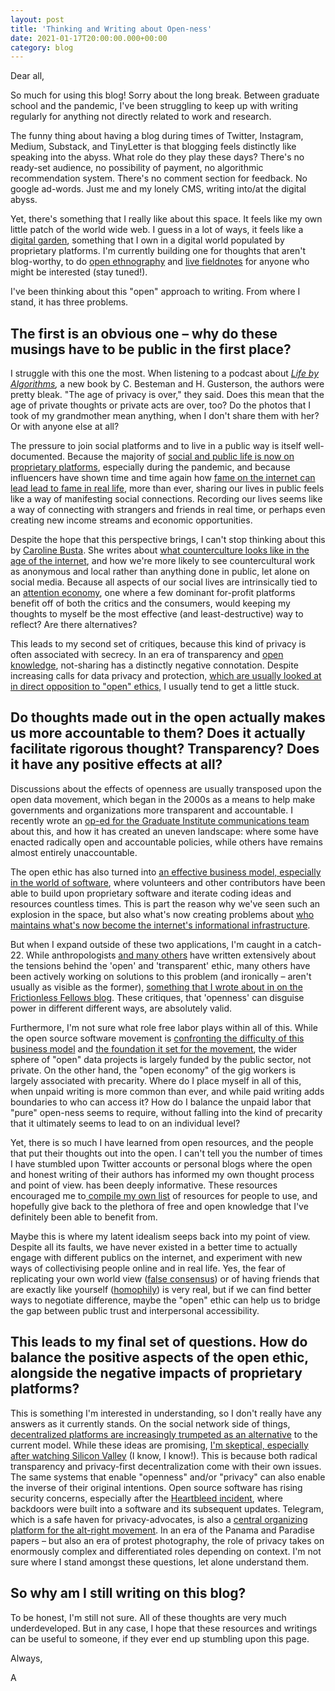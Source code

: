```yaml
---
layout: post
title: 'Thinking and Writing about Open-ness'
date: 2021-01-17T20:00:00.000+00:00
category: blog
---
```

Dear all,

So much for using this blog! Sorry about the long break. Between graduate school and the pandemic, I've been struggling to keep up with writing regularly for anything not directly related to work and research.

The funny thing about having a blog during times of Twitter, Instagram, Medium, Substack, and TinyLetter is that blogging feels distinctly like speaking into the abyss. What role do they play these days? There's no ready-set audience, no possibility of payment, no algorithmic recommendation system. There's no comment section for feedback. No google ad-words. Just me and my lonely CMS, writing into/at the digital abyss.

Yet, there's something that I really like about this space. It feels like my own little patch of the world wide web. I guess in a lot of ways, it feels like a [digital garden](https://tomcritchlow.com/2019/02/17/building-digital-garden/), something that I own in a digital world populated by proprietary platforms. I'm currently building one for thoughts that aren't blog-worthy, to do [open ethnography](https://ethnographymatters.net/blog/2012/08/02/writing-live-fieldnotes-towards-a-more-open-ethnography/) and [live fieldnotes](https://www.ethnography.com/2012/08/this-week-in-ethnography-writing-live-fieldnotes-with-social-media-towards-a-more-open-ethnography-ethnography-matters/) for anyone who might be interested (stay tuned!).

I've been thinking about this "open" approach to writing. From where I stand, it has three problems.

## **The first is an obvious one – why do these musings have to be public in the first place?**

I struggle with this one the most. When listening to a podcast about [_Life by Algorithms_](https://podcasts.apple.com/ca/podcast/c-besteman-h-gusterson-life-by-algorithms-how-roboprocesses/id425683368?i=1000488461179)_,_ a new book by C. Besteman and H. Gusterson, the authors were pretty bleak. "The age of privacy is over," they said. Does this mean that the age of private thoughts or private acts are over, too? Do the photos that I took of my grandmother mean anything, when I don't share them with her? Or with anyone else at all?

The pressure to join social platforms and to live in a public way is itself well-documented. Because the majority of [social and public life is now on proprietary platforms](), especially during the pandemic, and because influencers have shown time and time again how [fame on the internet can lead lead to fame in real life](https://www.wired.com/story/what-is-an-influencer/), more than ever, sharing our lives in public feels like a way of manifesting social connections. Recording our lives seems like a way of connecting with strangers and friends in real time, or perhaps even creating new income streams and economic opportunities.

Despite the hope that this perspective brings, I can't stop thinking about this by [Caroline Busta](https://www.documentjournal.com/author/caroline-busta/ "Posts by Caroline Busta"). She writes about [what counterculture looks like in the age of the internet](https://www.documentjournal.com/2021/01/the-internet-didnt-kill-counterculture-you-just-wont-find-it-on-instagram/), and how we're more likely to see countercultural work as anonymous and local rather than anything done in public, let alone on social media. Because all aspects of our social lives are intrinsically tied to an [attention economy](https://www.theguardian.com/culture/2019/nov/22/attention-economy-in-hyperdrive-how-tech-shaped-2010s-oliver-burkeman), one where a few dominant for-profit platforms benefit off of both the critics and the consumers, would keeping my thoughts to myself be the most effective (and least-destructive) way to reflect? Are there alternatives?

This leads to my second set of critiques, because this kind of privacy is often associated with secrecy. In an era of transparency and [open knowledge](https://opendefinition.org/), not-sharing has a distinctly negative connotation. Despite increasing calls for data privacy and protection, [which are usually looked at in direct opposition to "open" ethics,](https://techcrunch.com/2015/06/10/in-the-information-debate-openness-and-privacy-are-the-same-thing/) I usually tend to get a little stuck.

## **Do thoughts made out in the open actually makes us more accountable to them? Does it actually facilitate rigorous thought? Transparency? Does it have any positive effects at all?**

Discussions about the effects of openness are usually transposed upon the open data movement, which began in the 2000s as a means to help make governments and organizations more transparent and accountable. I recently wrote an [op-ed for the Graduate Institute communications team](https://www.graduateinstitute.ch/communications/news/open-movement-and-its-discontents) about this, and how it has created an uneven landscape: where some have enacted radically open and accountable policies, while others have remains almost entirely unaccountable.

The open ethic has also turned into [an effective business model, especially in the world of software](https://www.forbes.com/sites/forbestechcouncil/2018/07/16/how-open-source-became-the-default-business-model-for-software/), where volunteers and other contributors have been able to build upon proprietary software and iterate coding ideas and resources countless times. This is part the reason why we've seen such an explosion in the space, but also what's now creating problems about [who maintains what's now become the internet's informational infrastructure](https://nadiaeghbal.com/oss/).

But when I expand outside of these two applications, I'm caught in a catch-22. While anthropologists [and many others](https://www.nytimes.com/2013/03/17/opinion/sunday/morozov-open-and-closed.html) have written extensively about the tensions behind the 'open' and 'transparent' ethic, many others have been actively working on solutions to this problem (and ironically – aren't usually as visible as the former), [something that I wrote about in on the Frictionless Fellows blog](https://fellows.frictionlessdata.io/blog/anne-goodtables-blog/). These critiques, that 'openness' can disguise power in different different ways, are absolutely valid.

Furthermore, I'm not sure what role free labor plays within all of this. While the open source software movement is [confronting the difficulty of this business model](https://www.vice.com/en/article/43zak3/the-internet-was-built-on-the-free-labor-of-open-source-developers-is-that-sustainable) and [the foundation it set for the movement](https://www.vice.com/en/article/43zak3/the-internet-was-built-on-the-free-labor-of-open-source-developers-is-that-sustainable), the wider sphere of "open" data projects is largely funded by the public sector, not private. On the other hand, the "open economy" of the gig workers is largely associated with precarity. Where do I place myself in all of this, when unpaid writing is more common than ever, and while paid writing adds boundaries to who can access it? How do I balance the unpaid labor that "pure" open-ness seems to require, without falling into the kind of precarity that it ultimately seems to lead to on an individual level?

Yet, there is so much I have learned from open resources, and the people that put their thoughts out into the open. I can't tell you the number of times I have stumbled upon Twitter accounts or personal blogs where the open and honest writing of their authors has informed my own thought process and point of view. has been deeply informative. These resources encouraged me to[ compile my own list](http://open-source-social-science.github.io/) of resources for people to use, and hopefully give back to the plethora of free and open knowledge that I've definitely been able to benefit from.

Maybe this is where my latent idealism seeps back into my point of view. Despite all its faults, we have never existed in a better time to actually engage with different publics on the internet, and experiment with new ways of collectivising people online and in real life. Yes, the fear of replicating your own world view ([false consensus](https://en.wikipedia.org/wiki/False_consensus_effect)) or of having friends that are exactly like yourself ([homophily](https://www.washingtonpost.com/archive/politics/2006/10/16/why-everyone-you-know-thinks-the-same-as-you/0560e849-925e-42ca-a786-861d93db3dfa/)) is very real, but if we can find better ways to negotiate difference, maybe the "open" ethic can help us to bridge the gap between public trust and interpersonal accessibility.

## This leads to my final set of questions. **How do balance the positive aspects of the open ethic, alongside the negative impacts of proprietary platforms?**

This is something I'm interested in understanding, so I don't really have any answers as it currently stands. On the social network side of things, [decentralized platforms are increasingly trumpeted as an alternative](https://www.wired.com/story/the-decentralized-internet-is-here-with-some-glitches/) to the current model. While these ideas are promising, [I'm skeptical, especially after watching Silicon Valley](https://www.wired.com/story/the-decentralized-internet-is-here-with-some-glitches/) (I know, I know!). This is because both radical transparency and privacy-first decentralization come with their own issues. The same systems that enable "openness" and/or "privacy" can also enable the inverse of their original intentions. Open source software has rising security concerns, especially after the [Heartbleed incident](https://www.vox.com/2014/6/19/18076318/heartbleed), where backdoors were built into a software and its subsequent updates. Telegram, which is a safe haven for privacy-advocates, is also a [central organizing platform for the alt-right movement](https://www.vice.com/en/article/59nk3a/how-telegram-became-white-nationalists-go-to-messaging-platform). In an era of the Panama and Paradise papers – but also an era of protest photography, the role of privacy takes on enormously complex and differentiated roles depending on context. I'm not sure where I stand amongst these questions, let alone understand them.

## So why am I still writing on this blog?

To be honest, I'm still not sure. All of these thoughts are very much underdeveloped. But in any case, I hope that these resources and writings can be useful to someone, if they ever end up stumbling upon this page.

Always,

A
